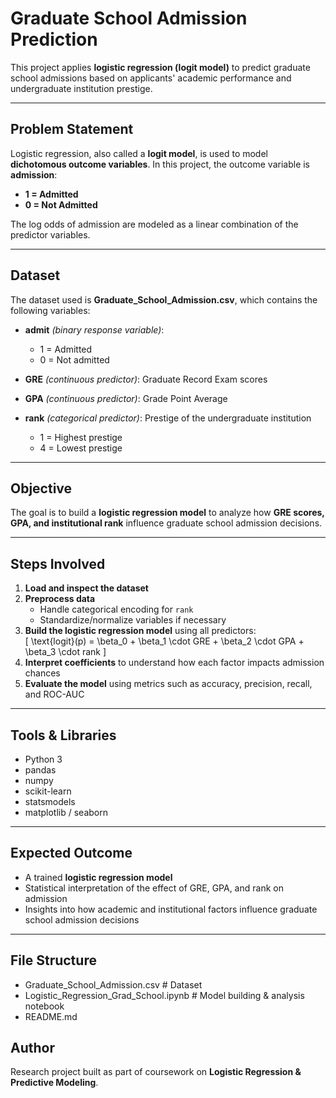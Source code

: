 # Graduate School Admission Prediction  

This project applies **logistic regression (logit model)** to predict graduate school admissions based on applicants' academic performance and undergraduate institution prestige.  

---

## Problem Statement  
Logistic regression, also called a **logit model**, is used to model **dichotomous outcome variables**. In this project, the outcome variable is **admission**:  

- **1 = Admitted**  
- **0 = Not Admitted**  

The log odds of admission are modeled as a linear combination of the predictor variables.  

---

## Dataset  
The dataset used is **Graduate_School_Admission.csv**, which contains the following variables:  

- **admit** *(binary response variable)*:  
  - 1 = Admitted  
  - 0 = Not admitted  

- **GRE** *(continuous predictor)*: Graduate Record Exam scores  

- **GPA** *(continuous predictor)*: Grade Point Average  

- **rank** *(categorical predictor)*: Prestige of the undergraduate institution  
  - 1 = Highest prestige  
  - 4 = Lowest prestige  

---

## Objective  
The goal is to build a **logistic regression model** to analyze how **GRE scores, GPA, and institutional rank** influence graduate school admission decisions.  

---

## Steps Involved  
1. **Load and inspect the dataset**  
2. **Preprocess data**  
   - Handle categorical encoding for `rank`  
   - Standardize/normalize variables if necessary  
3. **Build the logistic regression model** using all predictors:  
   \[
   \text{logit}(p) = \beta_0 + \beta_1 \cdot GRE + \beta_2 \cdot GPA + \beta_3 \cdot rank
   \]  
4. **Interpret coefficients** to understand how each factor impacts admission chances  
5. **Evaluate the model** using metrics such as accuracy, precision, recall, and ROC-AUC  

---

## Tools & Libraries  
- Python 3  
- pandas  
- numpy  
- scikit-learn  
- statsmodels  
- matplotlib / seaborn  

---

## Expected Outcome  
- A trained **logistic regression model**  
- Statistical interpretation of the effect of GRE, GPA, and rank on admission  
- Insights into how academic and institutional factors influence graduate school admission decisions  

---

## File Structure  
- Graduate_School_Admission.csv # Dataset
- Logistic_Regression_Grad_School.ipynb # Model building & analysis notebook
- README.md

## Author  
Research project built as part of coursework on **Logistic Regression & Predictive Modeling**.  
